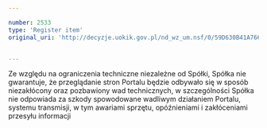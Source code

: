 ```yaml
---

number: 2533
type: 'Register item'
original_uri: 'http://decyzje.uokik.gov.pl/nd_wz_um.nsf/0/59D630B41A7661B0C12579100043DF5C?OpenDocument'


---
```


Ze względu na ograniczenia techniczne niezależne od Spółki, Spółka nie gwarantuje, że przeglądanie stron Portalu będzie odbywało się w sposób niezakłócony oraz pozbawiony wad technicznych, w szczególności Spółka nie odpowiada za szkody spowodowane wadliwym działaniem Portalu, systemu transmisji, w tym awariami sprzętu, opóźnieniami i zakłóceniami przesyłu informacji
